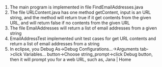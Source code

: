 1. The main program is implemented in file FindEmailAddresses.java
2. The file URLContent.java has one method getContent, input is an URL string, and the method will return true if it get contents from the given URL, and will return false if no contents from the given URL
3. The file EmailAddresses will return a list of email addresses from a given string
4. EmailAddressTest implemented unit test cases for get URL contents and return a list of email addresses from a string
5. In eclipse, you Debug As->Debug Configurations...->Arguments tab->click Variables... button->Choose string_prompt->click Debug button, then it will prompt you for a web URL, such as, Jana | Home
